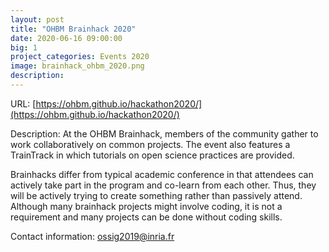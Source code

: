 ```yaml
---
layout: post
title: "OHBM Brainhack 2020"
date: 2020-06-16 09:00:00
big: 1
project_categories: Events 2020
image: brainhack_ohbm_2020.png
description:
---
```


URL: [https://ohbm.github.io/hackathon2020/](https://ohbm.github.io/hackathon2020/)

Description: At the OHBM Brainhack, members of the community gather to work collaboratively on common projects.
The event also features a TrainTrack in which tutorials on open science practices are provided.

Brainhacks differ from typical academic conference in that attendees can actively take part in the 
program and co-learn from each other. Thus, they will be actively trying to create something rather
than passively attend. Although many brainhack projects might involve coding, it is not a 
requirement and many projects can be done without coding skills.

Contact information: ossig2019@inria.fr
